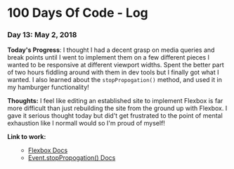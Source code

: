 # 100 Days Of Code - Log

### Day 13: May 2, 2018

**Today's Progress**:  I thought I had a decent grasp on media queries and break points until I went to implement them on a few different pieces I wanted to be responsive at different viewport widths.  Spent the better part of two hours fiddling around with them in dev tools but I finally got what I wanted.  I also learned about the <code>stopPropogation()</code> method, and used it in my hamburger functionality!  

**Thoughts:** I feel like editing an established site to implement Flexbox is far more difficult than just rebuilding the site from the ground up with Flexbox.  I gave it serious thought today but did't get frustrated to the point of mental exhaustion like I normall would so I'm proud of myself!

**Link to work:** <ul>
<ul>
<li><a href="https://developer.mozilla.org/en-US/docs/Web/CSS/CSS_Flexible_Box_Layout/Basic_Concepts_of_Flexbox" target="blank">Flexbox Docs</a></li>
<li><a href="https://developer.mozilla.org/en-US/docs/Web/API/Event/stopPropagation" target="blank">Event.stopPropogation() Docs</a></li>
</ul>
